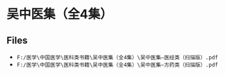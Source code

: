 # 吴中医集（全4集）

## Files

- `F:/医学\中国医学\医科类书籍\吴中医集（全4集）\吴中医集—医经类（扫描版）.pdf`
- `F:/医学\中国医学\医科类书籍\吴中医集（全4集）\吴中医集—方药类（扫描版）.pdf`
